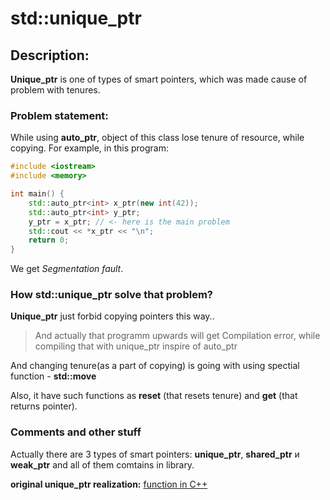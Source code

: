 # std::unique_ptr

## Description:

**Unique_ptr** is one of types of smart pointers, which was made cause of problem with tenures.

### Problem statement:

While using **auto_ptr**, object of this class lose tenure of resource, while copying. For example, in this program:

```C++
#include <iostream>
#include <memory>

int main() {
    std::auto_ptr<int> x_ptr(new int(42));
    std::auto_ptr<int> y_ptr;
    y_ptr = x_ptr; // <- here is the main problem
    std::cout << *x_ptr << "\n";
    return 0;
}
```

We get  *Segmentation fault*.

### How std::unique_ptr solve that problem?

**Unique_ptr** just forbid copying pointers this way..

> And actually that programm upwards will get Compilation error, while compiling that with unique_ptr inspire of auto_ptr

And changing tenure(as a part of copying) is going with using spectial function - **std::move**

Also, it have such functions as **reset** (that resets tenure) and **get** (that returns pointer).

### Comments and other stuff

Actually there are 3 types of smart pointers: **unique_ptr**, **shared_ptr** и **weak_ptr** and all of them comtains in <memory> library.

**original unique_ptr realization:** [function in C++](http://ru.cppreference.com/w/cpp/memory/unique_ptr)
